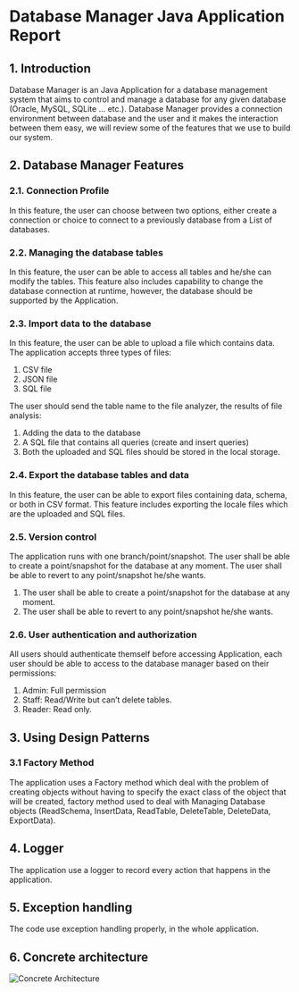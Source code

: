 # Database Manager Java Application Report #
## 1. Introduction ##

Database Manager is an Java Application for a database management system that aims to control and manage a database for any given database (Oracle, MySQL, SQLite ... etc.). 
Database Manager provides a connection environment between database and the user and it makes the interaction between them easy, we will review some of the features that we use to build our system. 

## 2. Database Manager Features ##
### 2.1. Connection Profile ###

In this feature, the user can choose between two options, either create a connection or choice to connect to a previously database from a List of databases.

### 2.2. Managing the database tables ###

In this feature, the user can be able to access all tables and he/she can modify the tables. This feature also includes capability to change the database connection at runtime, however, the database should be supported by the Application.

### 2.3. Import data to the database ###

In this feature, the user can be able to upload a file which contains data. 
The application accepts three types of files:

1. CSV file
2. JSON file
3. SQL file

The user should send the table name to the file analyzer, the results of file analysis:

1. Adding the data to the database
2. A SQL file that contains all queries (create and insert queries)
3. Both the uploaded and SQL files should be stored in the local storage.

### 2.4. Export the database tables and data ###

In this feature, the user can be able to export files containing data, schema, or both in CSV format. This feature includes exporting the locale files which are the uploaded and SQL files.

### 2.5. Version control ###

The application runs with one branch/point/snapshot. The user shall be able to create a point/snapshot for the database at any moment. The user shall be able to revert to any point/snapshot he/she wants.

1. The user shall be able to create a point/snapshot for the database at any moment.
2. The user shall be able to revert to any point/snapshot he/she wants.

### 2.6. User authentication and authorization ###

All users should authenticate themself before accessing Application, each user should be able to access to the database manager based on their permissions:
1. Admin: Full permission
2. Staff: Read/Write but can’t delete tables.
3. Reader: Read only.

## 3. Using Design Patterns ##
### 3.1 Factory Method ###

The application uses a Factory method which deal with the problem of creating objects without having to specify the exact class of the object that will be created, factory method used to deal with Managing Database objects (ReadSchema, InsertData, ReadTable, DeleteTable, DeleteData, ExportData).

## 4. Logger ## 

The application use a logger to record every action that happens in the application.

## 5. Exception handling ## 

The code use exception handling properly, in the whole application.

## 6. Concrete architecture ##


![Concrete Architecture](https://user-images.githubusercontent.com/68341128/146270465-b64061db-8599-4ef8-a761-7dadbf084832.jpg)






